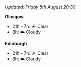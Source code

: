 *Updated: Friday 5th August 20:30*

**Glasgow**

* 21h - 7h: :sunny: Clear
* 8h: :cloud: Cloudy

**Edinburgh**

* 21h - 7h: :sunny: Clear
* 8h: :cloud: Cloudy
